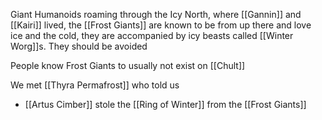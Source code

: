 Giant Humanoids roaming through the Icy North, where [[Gannin]] and [[Kairi]] lived, the [[Frost Giants]] are known to be from up there and love ice and the cold, they are accompanied by icy beasts called [[Winter Worg]]s. They should be avoided

People know Frost Giants to usually not exist on [[Chult]]

We met [[Thyra Permafrost]] who told us
- [[Artus Cimber]] stole the [[Ring of Winter]] from the [[Frost Giants]]